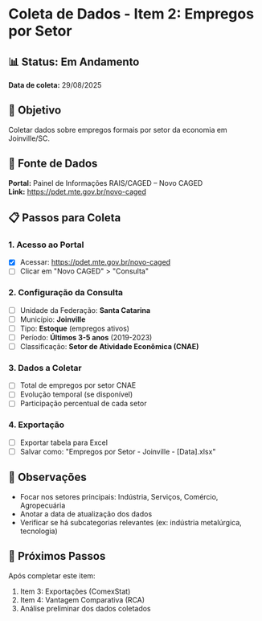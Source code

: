 # Coleta de Dados - Item 2: Empregos por Setor

## 📊 Status: Em Andamento
**Data de coleta:** 29/08/2025

## 🎯 Objetivo
Coletar dados sobre empregos formais por setor da economia em Joinville/SC.

## 🔗 Fonte de Dados
**Portal:** Painel de Informações RAIS/CAGED – Novo CAGED  
**Link:** https://pdet.mte.gov.br/novo-caged

## 📋 Passos para Coleta

### 1. Acesso ao Portal
- [x] Acessar: https://pdet.mte.gov.br/novo-caged
- [ ] Clicar em "Novo CAGED" > "Consulta"

### 2. Configuração da Consulta
- [ ] Unidade da Federação: **Santa Catarina**
- [ ] Município: **Joinville**
- [ ] Tipo: **Estoque** (empregos ativos)
- [ ] Período: **Últimos 3-5 anos** (2019-2023)
- [ ] Classificação: **Setor de Atividade Econômica (CNAE)**

### 3. Dados a Coletar
- [ ] Total de empregos por setor CNAE
- [ ] Evolução temporal (se disponível)
- [ ] Participação percentual de cada setor

### 4. Exportação
- [ ] Exportar tabela para Excel
- [ ] Salvar como: "Empregos por Setor - Joinville - [Data].xlsx"

## 📝 Observações
- Focar nos setores principais: Indústria, Serviços, Comércio, Agropecuária
- Anotar a data de atualização dos dados
- Verificar se há subcategorias relevantes (ex: indústria metalúrgica, tecnologia)

## 🚀 Próximos Passos
Após completar este item:
1. Item 3: Exportações (ComexStat)
2. Item 4: Vantagem Comparativa (RCA)
3. Análise preliminar dos dados coletados
